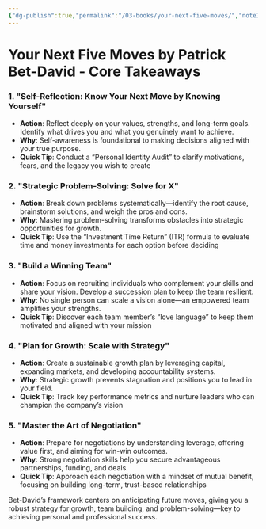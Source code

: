 ```yaml
---
{"dg-publish":true,"permalink":"/03-books/your-next-five-moves/","noteIcon":"1","created":"2024-10-29T09:49:21.946-04:00","updated":"2025-04-20T12:16:03.870-04:00"}
---
```



# Your Next Five Moves by Patrick Bet-David - Core Takeaways

### 1. **"Self-Reflection: Know Your Next Move by Knowing Yourself"**
   - **Action**: Reflect deeply on your values, strengths, and long-term goals. Identify what drives you and what you genuinely want to achieve.
   - **Why**: Self-awareness is foundational to making decisions aligned with your true purpose.
   - **Quick Tip**: Conduct a “Personal Identity Audit” to clarify motivations, fears, and the legacy you wish to create

### 2. **"Strategic Problem-Solving: Solve for X"**
   - **Action**: Break down problems systematically—identify the root cause, brainstorm solutions, and weigh the pros and cons.
   - **Why**: Mastering problem-solving transforms obstacles into strategic opportunities for growth.
   - **Quick Tip**: Use the “Investment Time Return” (ITR) formula to evaluate time and money investments for each option before deciding

### 3. **"Build a Winning Team"**
   - **Action**: Focus on recruiting individuals who complement your skills and share your vision. Develop a succession plan to keep the team resilient.
   - **Why**: No single person can scale a vision alone—an empowered team amplifies your strengths.
   - **Quick Tip**: Discover each team member’s “love language” to keep them motivated and aligned with your mission

### 4. **"Plan for Growth: Scale with Strategy"**
   - **Action**: Create a sustainable growth plan by leveraging capital, expanding markets, and developing accountability systems.
   - **Why**: Strategic growth prevents stagnation and positions you to lead in your field.
   - **Quick Tip**: Track key performance metrics and nurture leaders who can champion the company’s vision

### 5. **"Master the Art of Negotiation"**
   - **Action**: Prepare for negotiations by understanding leverage, offering value first, and aiming for win-win outcomes.
   - **Why**: Strong negotiation skills help you secure advantageous partnerships, funding, and deals.
   - **Quick Tip**: Approach each negotiation with a mindset of mutual benefit, focusing on building long-term, trust-based relationships

Bet-David’s framework centers on anticipating future moves, giving you a robust strategy for growth, team building, and problem-solving—key to achieving personal and professional success.
